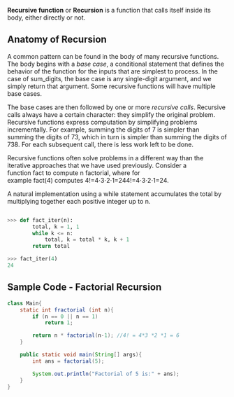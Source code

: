 
**Recursive function** or **Recursion** is a function that calls itself inside its body, either directly or not.

## Anatomy of Recursion
A common pattern can be found in the body of many recursive functions. The body begins with a _base case_, a conditional statement that defines the behavior of the function for the inputs that are simplest to process. In the case of sum_digits, the base case is any single-digit argument, and we simply return that argument. Some recursive functions will have multiple base cases.

The base cases are then followed by one or more _recursive calls_. Recursive calls always have a certain character: they simplify the original problem. Recursive functions express computation by simplifying problems incrementally. For example, summing the digits of 7 is simpler than summing the digits of 73, which in turn is simpler than summing the digits of 738. For each subsequent call, there is less work left to be done.

Recursive functions often solve problems in a different way than the iterative approaches that we have used previously. Consider a function fact to compute n factorial, where for example fact(4) computes 4!=4⋅3⋅2⋅1=244!=4⋅3⋅2⋅1=24.

A natural implementation using a while statement accumulates the total by multiplying together each positive integer up to n.

```Python

>>> def fact_iter(n):
        total, k = 1, 1
        while k <= n:
            total, k = total * k, k + 1
        return total

>>> fact_iter(4)
24
```

## Sample Code - Factorial Recursion
```Java
class Main{
	static int fractorial (int n){
		if (n == 0 || n == 1)
			return 1;

		return n * factorial(n-1); //4! = 4*3 *2 *1 = 6
	}

	public static void main(String[] args){
		int ans = factorial(5);

		System.out.println("Factorial of 5 is:" + ans);
	}
}
```